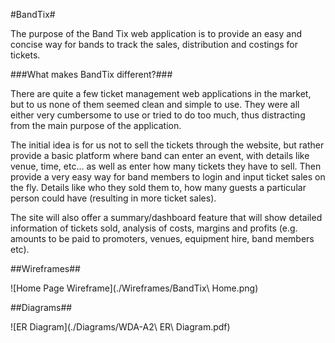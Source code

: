 #BandTix#

The purpose of the Band Tix web application is to provide an easy and concise way for bands to track the sales, distribution and costings for tickets.

###What makes BandTix different?###

There are quite a few ticket management web applications in the market, but to us none of them seemed clean and simple to use. They were all either very cumbersome to use or tried to do too much, thus distracting from the main purpose of the application.

The initial idea is for us not to sell the tickets through the website, but rather provide a basic platform where band can enter an event, with details like venue, time, etc… as well as enter how many tickets they have to sell. Then provide a very easy way for band members to login and input ticket sales on the fly. Details like who they sold them to, how many guests a particular person could have (resulting in more ticket sales).

The site will also offer a summary/dashboard feature that will show detailed information of tickets sold, analysis of costs, margins and profits (e.g. amounts to be paid to promoters, venues, equipment hire, band members etc).

##Wireframes##

![Home Page Wireframe](./Wireframes/BandTix\ Home.png)

##Diagrams##

![ER Diagram](./Diagrams/WDA-A2\ ER\ Diagram.pdf)
